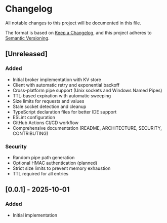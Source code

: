 # Changelog

All notable changes to this project will be documented in this file.

The format is based on [Keep a Changelog](https://keepachangelog.com/en/1.0.0/),
and this project adheres to [Semantic Versioning](https://semver.org/spec/v2.0.0.html).

## [Unreleased]

### Added
- Initial broker implementation with KV store
- Client with automatic retry and exponential backoff
- Cross-platform pipe support (Unix sockets and Windows Named Pipes)
- TTL-based expiration with automatic sweeping
- Size limits for requests and values
- Stale socket detection and cleanup
- TypeScript declaration files for better IDE support
- ESLint configuration
- GitHub Actions CI/CD workflow
- Comprehensive documentation (README, ARCHITECTURE, SECURITY, CONTRIBUTING)

### Security
- Random pipe path generation
- Optional HMAC authentication (planned)
- Strict size limits to prevent memory exhaustion
- TTL required for all entries

## [0.0.1] - 2025-10-01

### Added
- Initial implementation
